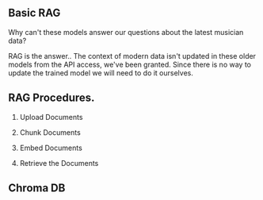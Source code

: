 ## Basic RAG

Why can't these models answer our questions about the latest musician data?

RAG is the answer.. The context of modern data isn't updated in these older models from the API access, we've been granted. Since there is no way to update the trained model we will need to do it ourselves.

## RAG Procedures.


1. Upload Documents

2. Chunk Documents 

3. Embed Documents

4. Retrieve the Documents

## Chroma DB